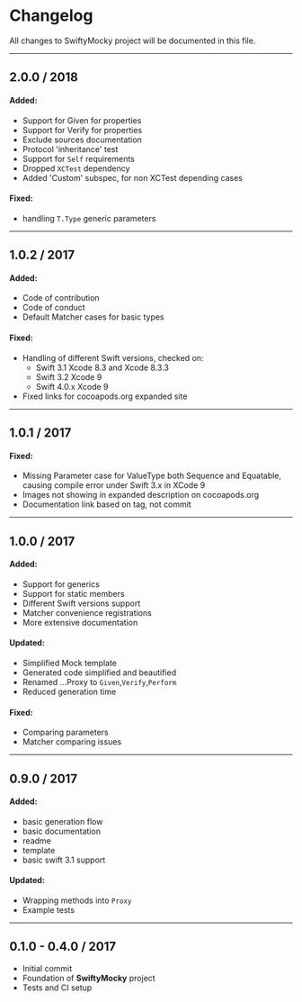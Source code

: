 # Changelog

All changes to SwiftyMocky project will be documented in this file.

-----

## __2.0.0__ / 2018

#### Added:
* Support for Given for properties
* Support for Verify for properties
* Exclude sources documentation
* Protocol 'inheritance' test
* Support for `Self` requirements
* Dropped `XCTest` dependency
* Added 'Custom' subspec, for non XCTest depending cases

#### Fixed:
* handling `T.Type` generic parameters

-----

## __1.0.2__ / 2017

#### Added:
* Code of contribution
* Code of conduct
* Default Matcher cases for basic types

#### Fixed:
* Handling of different Swift versions, checked on:
    * Swift 3.1 Xcode 8.3 and Xcode 8.3.3
    * Swift 3.2 Xcode 9
    * Swift 4.0.x Xcode 9
* Fixed links for cocoapods.org expanded site

-----

## __1.0.1__ / 2017

#### Fixed:
* Missing Parameter case for ValueType both Sequence and Equatable, causing compile error under Swift 3.x in XCode 9
* Images not showing in expanded description on cocoapods.org
* Documentation link based on tag, not commit

-----

## __1.0.0__ / 2017

#### Added:
* Support for generics
* Support for static members
* Different Swift versions support
* Matcher convenience registrations
* More extensive documentation

#### Updated:
* Simplified Mock template
* Generated code simplified and beautified
* Renamed ...Proxy to `Given`,`Verify`,`Perform`
* Reduced generation time

#### Fixed:
* Comparing parameters
* Matcher comparing issues

-----

## __0.9.0__ / 2017

#### Added:
* basic generation flow
* basic documentation
* readme
* template
* basic swift 3.1 support

#### Updated:
* Wrapping methods into `Proxy`
* Example tests

-----

## 0.1.0 - 0.4.0 / 2017

* Initial commit
* Foundation of __SwiftyMocky__ project
* Tests and CI setup
